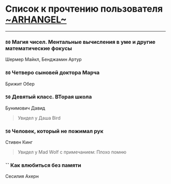# Список к прочтению пользователя [~ARHANGEL~](http://vk.com/id64251996)
---

### `80` Магия чисел. Ментальные вычисления в уме и другие математические фокусы
Шермер Майкл, Бенджамин Артур

### `80` Четверо сыновей доктора Марча
Брижит Обер

### `50` Девятый класс. ВТорая школа
Бунимович Давид
> Увидел у Даша Bird

### `50` Человек, который не пожимал рук
Стивен Кинг
> Увидел у Mad Wolf с примечанием: Плохо помню

### `` Как влюбиться без памяти
Сесилия Ахерн

